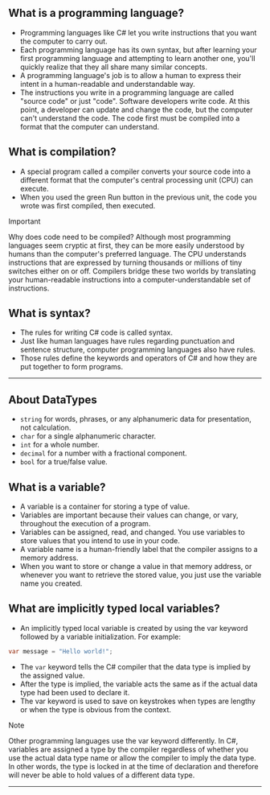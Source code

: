 ## What is a programming language?
- Programming languages like C# let you write instructions that you want the computer to carry out.
- Each programming language has its own syntax, but after learning your first programming language and attempting to learn another one, you'll quickly realize that they all share many similar concepts.
- A programming language's job is to allow a human to express their intent in a human-readable and understandable way.
- The instructions you write in a programming language are called "source code" or just "code". Software developers write code.
At this point, a developer can update and change the code, but the computer can't understand the code. The code first must be compiled into a format that the computer can understand.

## What is compilation?
- A special program called a compiler converts your source code into a different format that the computer's central processing unit (CPU) can execute. 
- When you used the green Run button in the previous unit, the code you wrote was first compiled, then executed.

> [!IMPORTANT]
> Why does code need to be compiled? Although most programming languages seem cryptic at first, they can be more easily understood by humans than the computer's preferred language.
> The CPU understands instructions that are expressed by turning thousands or millions of tiny switches either on or off.
> Compilers bridge these two worlds by translating your human-readable instructions into a computer-understandable set of instructions.

## What is syntax?
- The rules for writing C# code is called syntax. 
- Just like human languages have rules regarding punctuation and sentence structure, computer programming languages also have rules.
- Those rules define the keywords and operators of C# and how they are put together to form programs.

--- 
## About DataTypes
 - `string` for words, phrases, or any alphanumeric data for presentation, not calculation.
- `char` for a single alphanumeric character.
- `int` for a whole number.
- `decimal` for a number with a fractional component.
- `bool` for a true/false value.

## What is a variable?
- A variable is a container for storing a type of value.
- Variables are important because their values can change, or vary, throughout the execution of a program.
- Variables can be assigned, read, and changed. You use variables to store values that you intend to use in your code.
- A variable name is a human-friendly label that the compiler assigns to a memory address.
- When you want to store or change a value in that memory address, or whenever you want to retrieve the stored value, you just use the variable name you created.

## What are implicitly typed local variables?
- An implicitly typed local variable is created by using the var keyword followed by a variable initialization. For example:
```cs
var message = "Hello world!";
```
- The `var` keyword tells the C# compiler that the data type is implied by the assigned value.
- After the type is implied, the variable acts the same as if the actual data type had been used to declare it.
- The var keyword is used to save on keystrokes when types are lengthy or when the type is obvious from the context.
> [!NOTE]
> Other programming languages use the var keyword differently. In C#, variables are assigned a type by the compiler regardless of whether you use the actual data type name or allow the compiler to imply the data type. In other words, the type is locked in at the time of declaration and therefore will never be able to hold values of a different data type.
--- 
<!-- > [!IMPORTANT]
> Hello important

> [!TIP]
> Hello tip -->
